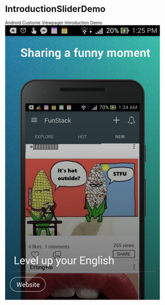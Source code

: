 # IntroductionSliderDemo
Android Custome Viewpager Introduction Demo <br/>
[![ScreenShot](https://github.com/thanhcs94/IntroductionSliderDemo/blob/master/device-2016-07-19-132511.png)](https://www.youtube.com/watch?v=8ULkQFoegS0)
